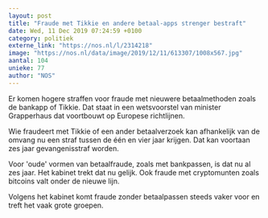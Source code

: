```yaml
---
layout: post
title: "Fraude met Tikkie en andere betaal-apps strenger bestraft"
date: Wed, 11 Dec 2019 07:24:59 +0100
category: politiek
externe_link: "https://nos.nl/l/2314218"
image: "https://nos.nl/data/image/2019/12/11/613307/1008x567.jpg"
aantal: 104
unieke: 77
author: "NOS"
---
```


<p>Er komen hogere straffen voor fraude met nieuwere betaalmethoden zoals de bankapp of Tikkie. Dat staat in een wetsvoorstel van minister Grapperhaus dat voortbouwt op Europese richtlijnen.</p>
<p>Wie fraudeert met Tikkie of een ander betaalverzoek kan afhankelijk van de omvang nu een straf tussen de één en vier jaar krijgen. Dat kan voortaan zes jaar gevangenisstraf worden.</p>
<p>Voor 'oude' vormen van betaalfraude, zoals met bankpassen, is dat nu al zes jaar. Het kabinet trekt dat nu gelijk. Ook fraude met cryptomunten zoals bitcoins valt onder de nieuwe lijn.</p>
<p>Volgens het kabinet komt fraude zonder betaalpassen steeds vaker voor en treft het vaak grote groepen.</p>
